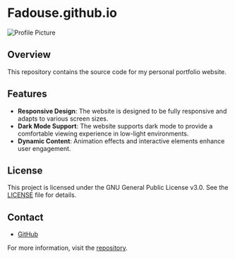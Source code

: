 # Fadouse.github.io

![Profile Picture](https://avatars.githubusercontent.com/Fadouse)

## Overview
This repository contains the source code for my personal portfolio website.

## Features
- **Responsive Design**: The website is designed to be fully responsive and adapts to various screen sizes.
- **Dark Mode Support**: The website supports dark mode to provide a comfortable viewing experience in low-light environments.
- **Dynamic Content**: Animation effects and interactive elements enhance user engagement.

## License
This project is licensed under the GNU General Public License v3.0. See the [LICENSE](https://github.com/Fadouse/Fadouse.github.io/blob/main/LICENSE) file for details.

## Contact
- [GitHub](https://github.com/Fadouse)

For more information, visit the [repository](https://github.com/Fadouse/Fadouse.github.io).
